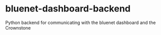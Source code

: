 # bluenet-dashboard-backend
Python backend for communicating with the bluenet dashboard and the Crownstone
